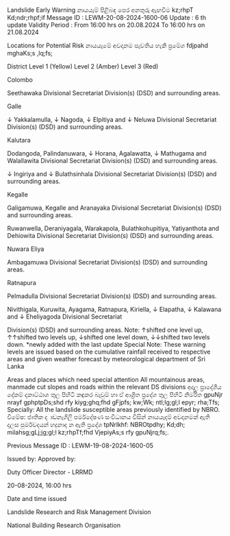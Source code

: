 Landslide Early Warning නායයෑම් පිළිබඳ පෙර අනතුරු ඇඟවීම kz;rhpT Kd;ndr;rhpf;if Message ID : LEWM-20-08-2024-1600-06 Update : 6 th update Validity Period : From 16:00 hrs on 20.08.2024 To 16:00 hrs on 21.08.2024

Locations for Potential Risk නායයෑමේ අවදානම පැවතිය හැකි ප්‍රමේශ fdjpahd mghaKs;s ,lq;fs;

District Level 1 (Yellow) Level 2 (Amber) Level 3 (Red)

Colombo

Seethawaka Divisional Secretariat Division(s) (DSD) and surrounding areas.

Galle

↓ Yakkalamulla, ↓ Nagoda, ↓ Elpitiya and ↓ Neluwa Divisional Secretariat Division(s) (DSD) and surrounding areas.

Kalutara

Dodangoda, Palindanuwara, ↓ Horana, Agalawatta, ↓ Mathugama and Walallawita Divisional Secretariat Division(s) (DSD) and surrounding areas.

↓ Ingiriya and ↓ Bulathsinhala Divisional Secretariat Division(s) (DSD) and surrounding areas.

Kegalle

Galigamuwa, Kegalle and Aranayaka Divisional Secretariat Division(s) (DSD) and surrounding areas.

Ruwanwella, Deraniyagala, Warakapola, Bulathkohupitiya, Yatiyanthota and Dehiowita Divisional Secretariat Division(s) (DSD) and surrounding areas.

Nuwara Eliya

Ambagamuwa Divisional Secretariat Division(s) (DSD) and surrounding areas.

Ratnapura

Pelmadulla Divisional Secretariat Division(s) (DSD) and surrounding areas.

Nivithigala, Kuruwita, Ayagama, Ratnapura, Kiriella, ↓ Elapatha, ↓ Kalawana and ↓ Eheliyagoda Divisional Secretariat

Division(s) (DSD) and surrounding areas. Note: ↑shifted one level up, ↑↑shifted two levels up, ↓shifted one level down, ↓↓shifted two levels down. *newly added with the last update Special Note: These warning levels are issued based on the cumulative rainfall received to respective areas and given weather forecast by meteorological department of Sri Lanka

Areas and places which need special attention All mountainous areas, manmade cut slopes and roads within the relevant DS divisions අදාල ප්‍රාදේශීය දේකම් දකාට්ඨාශ තුල පිහිටි කඳුකර බෑවුම් හා ඒ ආශ්‍රිත ප්‍රදේශ තුල පිහිටි නිර්මිත gpuNjr nrayf gphptpDs;shd rfy kiyg;ghq;fhd gFjpfs; kw;Wk; ntl;lg;gl;l epyr; rha;Tfs; Specially: All the landslide susceptible areas previously identified by NBRO. විමේෂ: ජාතික ද ාඩනැගිලි පර්මදේෂණ සංවිධානය විසින් නායයෑදම් අවදානමක් ඇති දලස පුර්මවදයන් හදුනාද න ඇති ප්‍රදේශ tpNrlkhf: NBROtpdhy; Kd;dh; milahsg;gLj;jg;gl;l kz;rhpTf;fhd VjepiyAs;s rfy gpuNjrq;fs;.

Previous Message ID : LEWM-19-08-2024-1600-05

Issued by: Approved by:

Duty Officer Director - LRRMD

20-08-2024, 16:00 hrs

Date and time issued

Landslide Research and Risk Management Division

National Building Research Organisation
